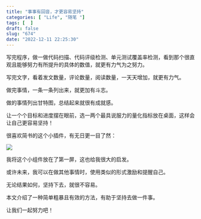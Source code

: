 ```yaml
---
title: "事事有回音，才更容易坚持"
categories: [ "Life", "随笔 "]
tags: [  ]
draft: false
slug: "674"
date: "2022-12-11 22:25:30"
---
```


写完程序，做一做代码扫描、代码评级检测、单元测试覆盖率检测，看到那个很直观且能够努力有所提升的具体的数值，就更有力气为之努力。

写完文字，看着发文数量，评论数量，阅读数量，一天天增加，就更有力气。

做完事情，一条一条列出来，就更加有斗志。

做的事情列出甘特图，总结起来就很有成就感。

让一个个目标和进度摆在眼前，选一两个最具说服力的量化指标放在桌面，这样会让自己更容易坚持！

很喜欢简书的这个小插件，有无日更一目了然：

![](https://imagehost-cdn.frytea.com/images/2022/12/11/7A0A607E-4FB8-4DBB-BCE8-31C3E7AACB5D10fe50d6eb13d18f.jpg)

我将这个小组件放在了第一屏，这也给我很大的启发。

或许未来，我可以在做其他事情时，使用类似的形式激励和提醒自己。

无论结果如何，坚持下去，就很不容易。

本文介绍了一种简单粗暴且有效的方法，有助于坚持去做一件事。

让我们一起努力吧！